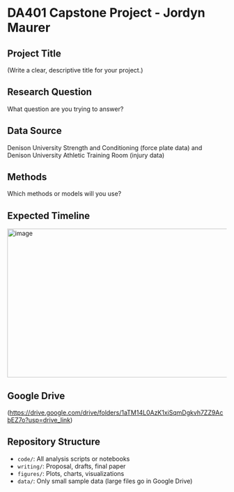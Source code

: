 # DA401 Capstone Project - Jordyn Maurer

## Project Title
(Write a clear, descriptive title for your project.)

## Research Question
What question are you trying to answer?

## Data Source
Denison University Strength and Conditioning (force plate data) and Denison University Athletic Training Room (injury data)

## Methods
Which methods or models will you use? 

## Expected Timeline
<img width="1036" height="341" alt="image" src="https://github.com/user-attachments/assets/19c59ada-046f-4811-bccc-49eb65b01902" />


## Google Drive 
(https://drive.google.com/drive/folders/1aTM14L0AzK1xiSqmDgkvh7ZZ9AcbEZ7o?usp=drive_link)

## Repository Structure
- `code/`: All analysis scripts or notebooks
- `writing/`: Proposal, drafts, final paper
- `figures/`: Plots, charts, visualizations
- `data/`: Only small sample data (large files go in Google Drive)
